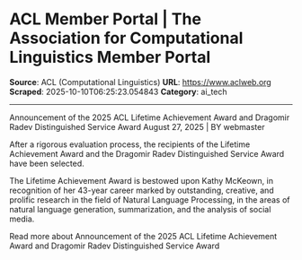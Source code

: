 # ACL Member Portal | The Association for Computational Linguistics Member Portal

**Source**: ACL (Computational Linguistics)
**URL**: https://www.aclweb.org
**Scraped**: 2025-10-10T06:25:23.054843
**Category**: ai_tech

---

Announcement of the 2025 ACL Lifetime Achievement Award and Dragomir Radev Distinguished Service Award
August 27, 2025 | BY webmaster

After a rigorous evaluation process, the recipients of the Lifetime Achievement Award and the Dragomir Radev Distinguished Service Award have been selected.

The Lifetime Achievement Award is bestowed upon Kathy McKeown, in recognition of her 43-year career marked by outstanding, creative, and prolific research in the field of Natural Language Processing, in the areas of natural language generation, summarization, and the analysis of social media.

Read more
about Announcement of the 2025 ACL Lifetime Achievement Award and Dragomir Radev Distinguished Service Award
